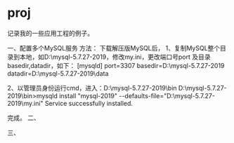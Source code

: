 # proj
记录我的一些应用工程的例子。

一、配置多个MySQL服务
方法：
下载解压版MySQL后，
1、复制MySQL整个目录到本地，如D:\mysql-5.7.27-2019，修改my.ini，更改端口号port 及目录basedir,datadir，如下：
[mysqld]
port=3307
basedir=D:\mysql-5.7.27-2019
datadir=D:\mysql-5.7.27-2019\data

2、以管理员身份运行cmd，进入：D:\mysql-5.7.27-2019\bin
D:\mysql-5.7.27-2019\bin>mysqld install "mysql-2019" --defaults-file="D:\mysql-5.7.27-2019\my.ini"
Service successfully installed.

完成。
二、


三、
